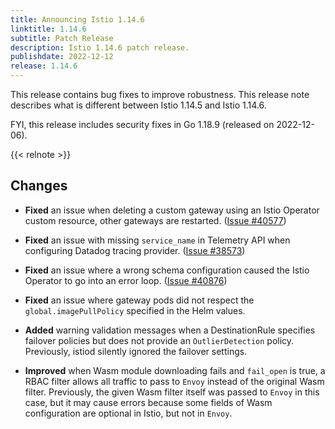 ```yaml
---
title: Announcing Istio 1.14.6
linktitle: 1.14.6
subtitle: Patch Release
description: Istio 1.14.6 patch release.
publishdate: 2022-12-12
release: 1.14.6
---
```


This release contains bug fixes to improve robustness. This release note describes what is different between Istio 1.14.5 and Istio 1.14.6.

FYI, this release includes security fixes in Go 1.18.9 (released on 2022-12-06).

{{< relnote >}}

## Changes

- **Fixed** an issue when deleting a custom gateway using an Istio Operator custom resource, other gateways are restarted.
  ([Issue #40577](https://github.com/istio/istio/issues/40577))

- **Fixed** an issue with missing `service_name` in Telemetry API when configuring Datadog tracing provider.
  ([Issue #38573](https://github.com/istio/istio/issues/38573))

- **Fixed** an issue where a wrong schema configuration caused the Istio Operator to go into an error loop.
  ([Issue #40876](https://github.com/istio/istio/issues/40876))

- **Fixed** an issue where gateway pods did not respect the `global.imagePullPolicy` specified in the Helm values.

- **Added** warning validation messages when a DestinationRule specifies failover policies but does not provide an `OutlierDetection` policy.
  Previously, istiod silently ignored the failover settings.

- **Improved** when Wasm module downloading fails and `fail_open` is true, a RBAC filter allows all traffic to pass to `Envoy` instead of the original Wasm filter.
  Previously, the given Wasm filter itself was passed to `Envoy` in this case, but it may cause errors because some fields of Wasm configuration are optional in Istio, but not in `Envoy`.